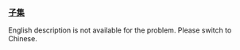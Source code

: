 ### [子集](https://leetcode.com/problems/TVdhkn)

<p>English description is not available for the problem. Please switch to Chinese.</p>
